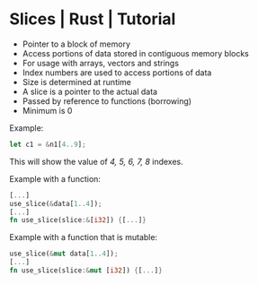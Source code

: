 # Slices | Rust | Tutorial
- Pointer to a block of memory
- Access portions of data stored in contiguous memory blocks
- For usage with arrays, vectors and strings
- Index numbers are used to access portions of data
- Size is determined at runtime
- A slice is a pointer to the actual data
- Passed by reference to functions (borrowing)
- Minimum is 0

Example: 
```rust
let c1 = &n1[4..9];
```
This will show the value of *4, 5, 6, 7, 8* indexes.

Example with a function: 
```rust
[...]
use_slice(&data[1..4]);
[...]
fn use_slice(slice:&[i32]) {[...]}
```

Example with a function that is mutable: 
```rust
use_slice(&mut data[1..4]);
[...]
fn use_slice(slice:&mut [i32]) {[...]}
```
